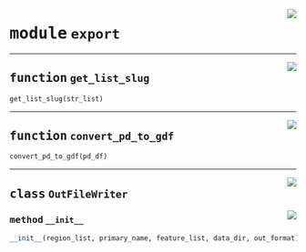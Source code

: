 <!-- markdownlint-disable -->

<a href="https://github.com/pypsa-meets-earth/earth-osm/blob/main/earth_osm/export.py#L0"><img align="right" style="float:right;" src="https://img.shields.io/badge/-source-cccccc?style=flat-square"></a>

# <kbd>module</kbd> `export`





---

<a href="https://github.com/pypsa-meets-earth/earth-osm/blob/main/earth_osm/export.py#L26"><img align="right" style="float:right;" src="https://img.shields.io/badge/-source-cccccc?style=flat-square"></a>

## <kbd>function</kbd> `get_list_slug`

```python
get_list_slug(str_list)
```






---

<a href="https://github.com/pypsa-meets-earth/earth-osm/blob/main/earth_osm/export.py#L39"><img align="right" style="float:right;" src="https://img.shields.io/badge/-source-cccccc?style=flat-square"></a>

## <kbd>function</kbd> `convert_pd_to_gdf`

```python
convert_pd_to_gdf(pd_df)
```






---

<a href="https://github.com/pypsa-meets-earth/earth-osm/blob/main/earth_osm/export.py#L67"><img align="right" style="float:right;" src="https://img.shields.io/badge/-source-cccccc?style=flat-square"></a>

## <kbd>class</kbd> `OutFileWriter`




<a href="https://github.com/pypsa-meets-earth/earth-osm/blob/main/earth_osm/export.py#L69"><img align="right" style="float:right;" src="https://img.shields.io/badge/-source-cccccc?style=flat-square"></a>

### <kbd>method</kbd> `__init__`

```python
__init__(region_list, primary_name, feature_list, data_dir, out_format)
```









